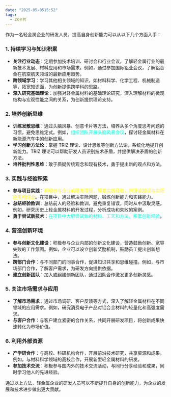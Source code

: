 ```yaml
---
date: "2025-05-0515:52"
tags:
  - ZK卡片
---
```

作为一名轻金属企业的研发人员，提高自身创新能力可以从以下几个方面入手：

### 1. 持续学习与知识积累
- **关注行业动态**：定期参加技术培训、研讨会和行业会议，了解轻金属行业的最新技术发展、材料应用和市场需求。例如，通过参加国际铝业会议，了解铝合金在航空航天领域的最新应用趋势。
- **跨领域学习**：学习其他相关领域的知识，如材料科学、化学工程、机械制造等，拓宽知识面，为创新提供跨学科的思路。
- **深入研究基础理论**：加强对轻金属材料的基础理论研究，深入理解材料的微观结构与宏观性能之间的关系，为创新提供理论支持。
### 2. 培养创新思维
- **训练发散思维**：通过头脑风暴、创意卡片等方法，培养从多个角度思考问题的习惯，避免思维定式。例如，<font color="#00ffdc">组织团队开展头脑风暴会议</font>，探讨轻金属材料在新能源汽车中的创新应用。
- **学习创新方法论**：掌握 TRIZ 理论、设计思维等创新方法论，系统化地提升创新能力。TRIZ 理论可以帮助研发人员识别技术矛盾，并提供解决矛盾的创新方法。
- **培养批判性思维**：敢于质疑传统观念和现有技术，勇于提出新的观点和方法。
### 3. 实践与经验积累
- **参与项目实践**：<font color="#ffff00">积极参与企业的研发项目，积累实践经验，将理论知识与实际应用相结合</font>。在项目中，通过解决实际问题，锻炼创新能力和实践能力。
- **总结经验教训**：总结前人的经验和教训，避免重复错误，同时从中汲取灵感。例如，研究历史上轻金属材料的开发过程，分析成功和失败的案例。
- **勇于尝试新技术**：<font color="#00ffdc">在项目中大胆尝试新的材料、工艺和方法，积累创新经验</font>。
### 4. 营造创新环境
- **参与创新文化建设**：积极参与企业内部的创新文化建设，营造鼓励创新、宽容失败的工作氛围。例如，企业可以设立创新奖励机制，鼓励员工提出创新想法。
- **跨部门合作**：与不同部门的同事合作，促进知识共享和思维碰撞。例如，与市场部门合作，了解客户需求，为研发方向提供依据。
- **建立创新团队**：加入或组建创新团队，通过团队合作激发更多创新灵感。
### 5. 关注市场需求与应用
- **了解市场需求**：通过市场调研、客户反馈等方式，深入了解轻金属材料在不同领域的应用需求。例如，研究消费电子产品对铝合金材料的轻量化和高强度需求。
- **与客户合作**：与客户建立紧密的合作关系，共同开展研发项目，将创新成果快速转化为市场价值。
### 6. 利用外部资源
- **产学研合作**：与高校、科研机构合作，开展前沿技术研究，共享资源和成果。例如，与材料科学领域的高校合作，开展新型轻金属材料的研发。
- **参加技术交流**：积极参与国内外的技术交流活动，与同行分享经验和成果，同时学习他人的先进经验。

通过以上方法，轻金属企业的研发人员可以不断提升自身的创新能力，为企业的发展和技术进步做出更大贡献。
